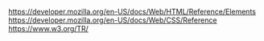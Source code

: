 https://developer.mozilla.org/en-US/docs/Web/HTML/Reference/Elements
https://developer.mozilla.org/en-US/docs/Web/CSS/Reference
https://www.w3.org/TR/